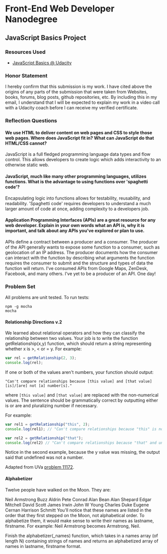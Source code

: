 # Front-End Web Developer Nanodegree

## JavaScript Basics Project

### Resources Used
* [JavaScript Basics @ Udacity](https://www.udacity.com/course/ud804)

### Honor Statement
I hereby confirm that this submission is my work. I have cited above the origins of any parts of the submission that were taken from Websites, books, forums, blog posts, github repositories, etc. By including this in my email, I understand that I will be expected to explain my work in a video call with a Udacity coach before I can receive my verified certificate.

### Reflection Questions
#### We use HTML to deliver content on web pages and CSS to style those web pages. Where does JavaScript fit in? What can JavaScript do that HTML/CSS cannot?
JavaScript is a full fledged programming language data types and flow control. This allows developers to create logic which adds interactivity to an otherwise static web.  
#### JavaScript, much like many other programming languages, utilizes functions. What is the advantage to using functions over 'spaghetti code'?
Encapsulating logic into functions allows for testability, reusability, and readability. 'Spaghetti code' requires developers to understand a much larger amount of code at once, adding complexity to a developers job.
#### Application Programming Interfaces (APIs) are a great resource for any web developer. Explain in your own words what an API is, why it is important, and talk about any APIs you've explored or plan to use.
APIs define a contract between a producer and a consumer. The producer of the API generally wants to expose some function to a consumer, such as geolocation of an IP address. 
The producer documents how the consumer can interact with the function by describing what arguments the function requires the consumer to submit and the structure and types of data the function will return.
I've consumed APIs from Google Maps, ZenDesk, Facebook, and many others. I've yet to be a producer of an API. One day!

### Problem Set
All problems are unit tested. To run tests:
```
npm -g mocha
mocha
```

#### Relationship Directions v.2
We learned about relational operators and how they can classify the relationship between two values. Your job is to write the function getRelationship(x,y) function, which should return a string representing whether x is >, < or = y. For example:
```javascript
var rel = getRelationship(2, 3);
console.log(rel);
```
If one or both of the values aren't numbers, your function should output:
```
"Can't compare relationships because [this value] and [that value] [is]/[are] not [a] number[s]."
```
where `[this value]` and `[that value]` are replaced with the non-numerical values. The sentence should be grammatically correct by outputting either is or are and pluralizing number if necessary.

For example:
```javascript
var rel1 = getRelationship("this", 2);
console.log(rel1); // "Can't compare relationships because "this" is not a number."

var rel2 = getRelationship("that");
console.log(rel2) // "Can't compare relationships because "that" and undefined are not numbers."
```
Notice in the second example, because the y value was missing, the output said that undefined was not a number.

Adapted from UVa [problem 11172](http://uva.onlinejudge.org/external/111/11172.html).

#### Alphabetizer
Twelve people have walked on the Moon. They are:

Neil Armstrong
Buzz Aldrin
Pete Conrad
Alan Bean
Alan Shepard
Edgar Mitchell
David Scott
James Irwin
John W Young
Charles Duke
Eugene Cernan
Harrison Schmitt
You'll notice that these names are listed in the order that they first stepped on the Moon, not alphabetical order. To alphabetize them, it would make sense to write their names as lastname, firstname. For example: Neil Armstrong becomes Armstrong, Neil.

Finish the alphabetizer(_names) function, which takes in a names array (of length N) containing strings of names and returns an alphabetized array of names in lastname, firstname format.

